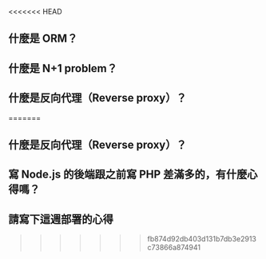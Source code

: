 <<<<<<< HEAD
## 什麼是 ORM？


## 什麼是 N+1 problem？

## 什麼是反向代理（Reverse proxy）？
=======
## 什麼是反向代理（Reverse proxy）？


## 寫 Node.js 的後端跟之前寫 PHP 差滿多的，有什麼心得嗎？


## 請寫下這週部署的心得

>>>>>>> fb874d92db403d131b7db3e2913c73866a874941
